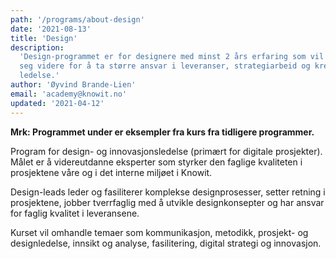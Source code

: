 ```yaml
---
path: '/programs/about-design'
date: '2021-08-13'
title: 'Design'
description:
  'Design-programmet er for designere med minst 2 års erfaring som vil utvikle
  seg videre for å ta større ansvar i leveranser, strategiarbeid og kreativ
  ledelse.'
author: 'Øyvind Brande-Lien'
email: 'academy@knowit.no'
updated: '2021-04-12'
---
```


**Mrk: Programmet under er eksempler fra kurs fra tidligere programmer.**

Program for design- og innovasjonsledelse (primært for digitale prosjekter).
Målet er å videreutdanne eksperter som styrker den faglige kvaliteten i
prosjektene våre og i det interne miljøet i Knowit.

Design-leads leder og fasiliterer komplekse designprosesser, setter retning i
prosjektene, jobber tverrfaglig med å utvikle designkonsepter og har ansvar
for faglig kvalitet i leveransene.

Kurset vil omhandle temaer som kommunikasjon, metodikk, prosjekt- og
designledelse, innsikt og analyse, fasilitering, digital strategi og
innovasjon.
